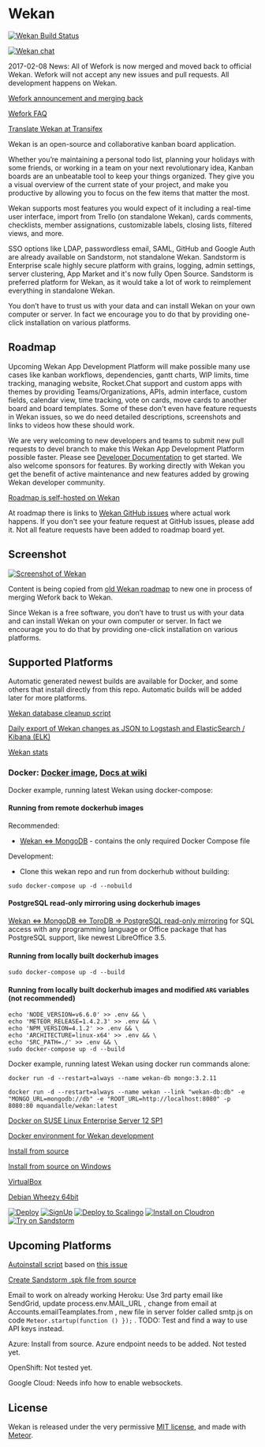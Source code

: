 # Wekan

[![Wekan Build Status][travis_badge]][travis_status]

[![Wekan chat][vanila_badge]][vanila_chat]

2017-02-08 News: All of Wefork is now merged and moved back to official
Wekan. Wefork will not accept any new issues and pull requests.
All development happens on Wekan.

[Wefork announcement and merging back][fork_announcement]

[Wefork FAQ][fork_faq]

[Translate Wekan at Transifex][translate_wekan]

Wekan is an open-source and collaborative kanban board application.

Whether you’re maintaining a personal todo list, planning your holidays with
some friends, or working in a team on your next revolutionary idea, Kanban
boards are an unbeatable tool to keep your things organized. They give you a
visual overview of the current state of your project, and make you productive by
allowing you to focus on the few items that matter the most.

Wekan supports most features you would expect of it including a real-time user
interface, import from Trello (on standalone Wekan), cards comments, checklists,
member assignations, customizable labels, closing lists, filtered views, and more.

SSO options like LDAP, passwordless email, SAML, GitHub and Google Auth are
already available on Sandstorm, not standalone Wekan. Sandstorm is Enterprise
scale highly secure platform with grains, logging, admin settings,
server clustering, App Market and it's now fully Open Source. Sandstorm is
preferred platform for Wekan, as it would take a lot of work to reimplement
everything in standalone Wekan.

You don’t have to trust us with your data and can install Wekan on your own
computer or server. In fact we encourage you to do that by providing
one-click installation on various platforms.

## Roadmap

Upcoming Wekan App Development Platform will make possible
many use cases like kanban workflows, dependencies, gantt charts,
WIP limits, time tracking, managing website, Rocket.Chat support
and custom apps with themes by providing Teams/Organizations,
APIs, admin interface, custom fields, calendar view, time tracking,
vote on cards, move cards to another board and board templates.
Some of these don't even have feature requests in Wekan issues,
so we do need detailed descriptions, screenshots and links to
videos how these should work.

We are very welcoming to new developers and teams to submit new pull
requests to devel branch to make this Wekan App Development Platform possible
faster. Please see [Developer Documentation][dev_docs] to get started.
We also welcome sponsors for features. By working directly with Wekan you
get the benefit of active maintenance and new features added by
growing Wekan developer community.

[Roadmap is self-hosted on Wekan][roadmap_wefork]

At roadmap there is links to [Wekan GitHub issues][wekan_issues] where actual
work happens. If you don't see your feature request at GitHub issues,
please add it. Not all feature requests have been added to roadmap board yet.

## Screenshot

[![Screenshot of Wekan][screenshot_wefork]][roadmap_wefork]

Content is being copied from [old Wekan roadmap][roadmap_wekan] to
new one in process of merging Wefork back to Wekan.

Since Wekan is a free software, you don’t have to trust us with your data and can
install Wekan on your own computer or server. In fact we encourage you to do
that by providing one-click installation on various platforms.

## Supported Platforms

Automatic generated newest builds are available for Docker, and some others that
install directly from this repo. Automatic builds will be added later for more
platforms.

[Wekan database cleanup script][wekan_cleanup]

[Daily export of Wekan changes as JSON to Logstash and
ElasticSearch / Kibana (ELK)][wekan_logstash]

[Wekan stats][wekan_stats]

### Docker: [Docker image][docker_image], [Docs at wiki][wekan_wiki]

Docker example, running latest Wekan using docker-compose:

#### Running from remote dockerhub images

Recommended:

* [Wekan <=> MongoDB][wekan_mongodb] - contains the only required Docker Compose file

Development:

* Clone this wekan repo and run from dockerhub without building:

```
sudo docker-compose up -d --nobuild
```

#### PostgreSQL read-only mirroring using dockerhub images

[Wekan <=> MongoDB <=> ToroDB => PostgreSQL read-only mirroring][wekan_postgresql]
for SQL access with any programming language or Office package that has PostgreSQL support, like
newest LibreOffice 3.5.

#### Running from locally built dockerhub images
```
sudo docker-compose up -d --build
```

#### Running from locally built dockerhub images and modified `ARG` variables (not recommended)
```
echo 'NODE_VERSION=v6.6.0' >> .env && \
echo 'METEOR_RELEASE=1.4.2.3' >> .env && \
echo 'NPM_VERSION=4.1.2' >> .env && \
echo 'ARCHITECTURE=linux-x64' >> .env && \
echo 'SRC_PATH=./' >> .env && \
sudo docker-compose up -d --build
```

Docker example, running latest Wekan using docker run commands alone:
```
docker run -d --restart=always --name wekan-db mongo:3.2.11

docker run -d --restart=always --name wekan --link "wekan-db:db" -e "MONGO_URL=mongodb://db" -e "ROOT_URL=http://localhost:8080" -p 8080:80 mquandalle/wekan:latest
```

[Docker on SUSE Linux Enterprise Server 12 SP1][sles]

[Docker environment for Wekan development][wekan_dev]

[Install from source][install_source]

[Install from source on Windows][installsource_windows]

[VirtualBox][virtualbox]

[Debian Wheezy 64bit][debian_wheezy]

[![Deploy][heroku_button]][heroku_deploy]
[![SignUp][indiehosters_button]][indiehosters_saas]
[![Deploy to Scalingo][scalingo_button]][scalingo_deploy]
[![Install on Cloudron][cloudron_button]][cloudron_install]
[![Try on Sandstorm][sandstorm_button]][sandstorm_appdemo]


## Upcoming Platforms

[Autoinstall script][autoinstall] based on [this issue][autoinstall_issue]

[Create Sandstorm .spk file from source][sandstorm_spk]

Email to work on already working Heroku: Use 3rd party
email like SendGrid, update process.env.MAIL_URL ,
change from email at Accounts.emailTeamplates.from ,
new file in server folder called smtp.js on code
`Meteor.startup(function () });` .
TODO: Test and find a way to use API keys instead.

Azure: Install from source. Azure endpoint needs to be added. Not tested yet.

OpenShift: Not tested yet.

Google Cloud: Needs info how to enable websockets.

## License

Wekan is released under the very permissive [MIT license](LICENSE), and made
with [Meteor](https://www.meteor.com).

[vanila_badge]: https://vanila.io/img/join-chat-button2.png
[vanila_chat]: https://chat.vanila.io/channel/wekan
[fork_faq]: https://github.com/wefork/wekan/wiki/FAQ
[fork_announcement]: https://github.com/wekan/wekan/issues/640#issuecomment-276383458
[screenshot_wekan]: http://i.imgur.com/cI4jW2h.png
[screenshot_wefork]: http://i.imgur.com/lzvpeS9.png
[roadmap_wekan]: http://try.wekan.io/b/MeSsFJaSqeuo9M6bs/wekan-roadmap
[roadmap_wefork]: https://wekan.indie.host/b/t2YaGmyXgNkppcFBq/wekan-fork-roadmap
[wekan_issues]: https://github.com/wekan/wekan/issues
[wefork_issues]: https://github.com/wefork/wekan/issues
[sandstorm_button]: https://img.shields.io/badge/try-Wekan%20on%20Sandstorm-783189.svg
[sandstorm_appdemo]: https://demo.sandstorm.io/appdemo/m86q05rdvj14yvn78ghaxynqz7u2svw6rnttptxx49g1785cdv1h
[docker_image]: https://hub.docker.com/r/mquandalle/wekan/
[heroku_button]: https://www.herokucdn.com/deploy/button.png
[heroku_deploy]: https://heroku.com/deploy?template=https://github.com/wekan/wekan/tree/master
[indiehosters_button]: https://indie.host/signup.png
[indiehosters_saas]: https://indiehosters.net/shop/product/wekan-20
[scalingo_button]: https://cdn.scalingo.com/deploy/button.svg
[scalingo_deploy]: https://my.scalingo.com/deploy?source=https://github.com/wekan/wekan#master
[cloudron_button]: https://cloudron.io/img/button.svg
[cloudron_install]: https://cloudron.io/button.html?app=io.wekan.cloudronapp
[debian_wheezy]: https://github.com/soohwa/sps/blob/master/example/docs/1/wekan.md
[travis_badge]: https://travis-ci.org/wekan/wekan.svg?branch=devel
[travis_status]: https://travis-ci.org/wekan/wekan
[install_source]: https://github.com/wekan/wekan/wiki/Install-and-Update#install-manually-from-source
[installsource_windows]: https://github.com/wekan/wekan/wiki/Install-Wekan-from-source-on-Windows
[sles]: https://github.com/wekan/wekan/wiki/Install-Wekan-Docker-on-SUSE-Linux-Enterprise-Server-12-SP1
[virtualbox]: https://github.com/wekan/wekan/wiki/virtual-appliance
[sandstorm_spk]: https://github.com/wekan/wekan/issues/823
[docker_image]: https://hub.docker.com/r/mquandalle/wekan/
[wekan_wiki]: https://github.com/wekan/wekan/wiki
[translate_wekan]: https://www.transifex.com/wekan/wekan/
[autoinstall]: https://github.com/wekan/wekan-autoinstall
[autoinstall_issue]: https://github.com/anselal/wekan/issues/18
[dev_docs]: https://github.com/wekan/wekan/wiki/Developer-Documentation
[wekan_mongodb]: https://github.com/wekan/wekan-mongodb
[wekan_postgresql]: https://github.com/wekan/wekan-postgresql
[wekan_cleanup]: https://github.com/wekan/wekan-cleanup
[wekan_logstash]: https://github.com/wekan/wekan-logstash
[wekan_stats]: https://github.com/wekan/wekan-stats
[wekan_dev]: https://github.com/wekan/wekan-dev
[logstash_issue]: https://github.com/wekan/wekan/issues/855
